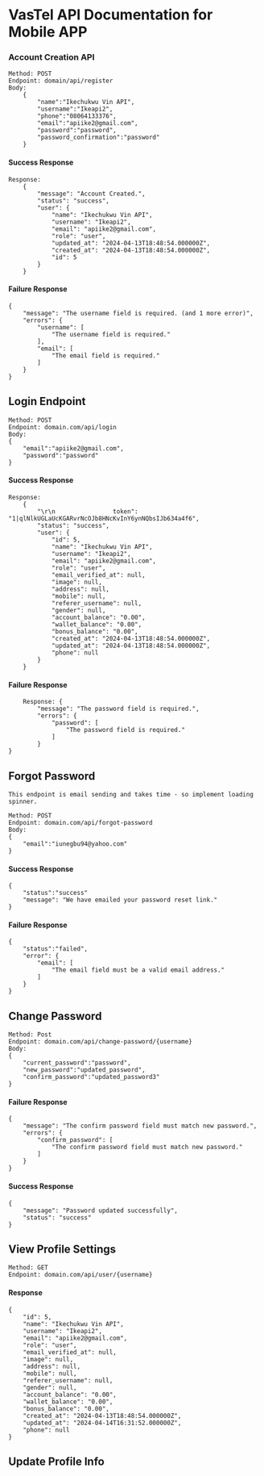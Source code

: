 # VasTel API Documentation for Mobile APP

### Account Creation API 
    Method: POST
    Endpoint: domain/api/register
    Body:
        {
            "name":"Ikechukwu Vin API",
            "username":"Ikeapi2",
            "phone":"08064133376",
            "email":"apiike2@gmail.com", 
            "password":"password", 
            "password_confirmation":"password"
        }

#### Success Response 
    Response:  
        {
            "message": "Account Created.",
            "status": "success",
            "user": {
                "name": "Ikechukwu Vin API",
                "username": "Ikeapi2",
                "email": "apiike2@gmail.com",
                "role": "user",
                "updated_at": "2024-04-13T18:48:54.000000Z",
                "created_at": "2024-04-13T18:48:54.000000Z",
                "id": 5
            }
        }

#### Failure Response
    {
        "message": "The username field is required. (and 1 more error)",
        "errors": {
            "username": [
                "The username field is required."
            ],
            "email": [
                "The email field is required."
            ]
        }
    }


## Login Endpoint
    Method: POST
    Endpoint: domain.com/api/login
    Body:
    {
        "email":"apiike2@gmail.com",
        "password":"password"
    }

#### Success Response
    Response:  
        {
            "\r\n                token": "1|qlNlkUGLaUcKGARvrNcOJb8HNcKvInY6ynNQbsIJb634a4f6",
            "status": "success",
            "user": {
                "id": 5,
                "name": "Ikechukwu Vin API",
                "username": "Ikeapi2",
                "email": "apiike2@gmail.com",
                "role": "user",
                "email_verified_at": null,
                "image": null,
                "address": null,
                "mobile": null,
                "referer_username": null,
                "gender": null,
                "account_balance": "0.00",
                "wallet_balance": "0.00",
                "bonus_balance": "0.00",
                "created_at": "2024-04-13T18:48:54.000000Z",
                "updated_at": "2024-04-13T18:48:54.000000Z",
                "phone": null
            }
        }

#### Failure Response 
        Response: {
            "message": "The password field is required.",
            "errors": {
                "password": [
                    "The password field is required."
                ]
            }
    }

## Forgot Password
    This endpoint is email sending and takes time - so implement loading spinner. 

    Method: POST
    Endpoint: domain.com/api/forgot-password
    Body:
    {
        "email":"iunegbu94@yahoo.com"
    }

#### Success Response
    {
        "status":"success"
        "message": "We have emailed your password reset link."
    }
#### Failure Response 
    {
        "status":"failed", 
        "error": {
            "email": [
                "The email field must be a valid email address."
            ]
        }
    }

## Change Password
    Method: Post
    Endpoint: domain.com/api/change-password/{username}
    Body: 
    {
        "current_password":"password", 
        "new_password":"updated_password", 
        "confirm_password":"updated_password3"
    }

#### Failure Response 
    {
        "message": "The confirm password field must match new password.",
        "errors": {
            "confirm_password": [
                "The confirm password field must match new password."
            ]
        }
    }

#### Success Response
    {
        "message": "Password updated successfully",
        "status": "success"
    }

## View Profile Settings 
    Method: GET
    Endpoint: domain.com/api/user/{username}

#### Response 
    {
        "id": 5,
        "name": "Ikechukwu Vin API",
        "username": "Ikeapi2",
        "email": "apiike2@gmail.com",
        "role": "user",
        "email_verified_at": null,
        "image": null,
        "address": null,
        "mobile": null,
        "referer_username": null,
        "gender": null,
        "account_balance": "0.00",
        "wallet_balance": "0.00",
        "bonus_balance": "0.00",
        "created_at": "2024-04-13T18:48:54.000000Z",
        "updated_at": "2024-04-14T16:31:52.000000Z",
        "phone": null
    }

## Update Profile Info 

